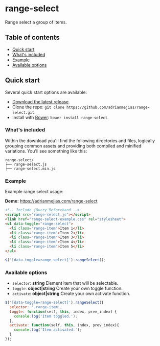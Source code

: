 range-select
==========

Range select a group of items.

## Table of contents

- [Quick start](#quick-start)
- [What's included](#whats-included)
- [Example](#example)
- [Available options](#available-options)

## Quick start

Several quick start options are available:

- [Download the latest release](https://github.com/adrianmejias/range-select/archive/0.0.1.zip).
- Clone the repo: `git clone https://github.com/adrianmejias/range-select.git`.
- Install with [Bower](http://bower.io): `bower install range-select`.

### What's included

Within the download you'll find the following directories and files, logically grouping common assets and providing both compiled and minified variations. You'll see something like this:

```
range-select/
├── range-select.js
├── range-select.min.js
```

### Example
Example range select usage:

**Demo:** https://adrianmejias.com/range-select

```html
<!-- Include jQuery Beforehand -->
<script src="range-select.js"></script>
<link href="range-select-example.css" rel="stylesheet">
<ul data-toggle="range-select">
  <li class="range-item">Item 1</li>
  <li class="range-item">Item 2</li>
  <li class="range-item">Item 3</li>
  <li class="range-item">Item 4</li>
  <li class="range-item">Item 5</li>
</ul>
```

```javascript
$('[data-toggle=range-select]').rangeSelect();
```

### Available options

* ``selector``: **string** Element item that will be selectable.
* ``toggle``: **object|string** Create your own toggle function.
* ``activate``: **object|string** Create your own activate function.

```javascript
$('[data-toggle=range-select]').rangeSelect({
  selector: '.range-item',
  toggle: function(self, this, index, prev_index) {
    console.log('Item toggled.');
  },
  activate: function(self, this, index, prev_index){
    console.log('Item activated.');
  }
});
```
